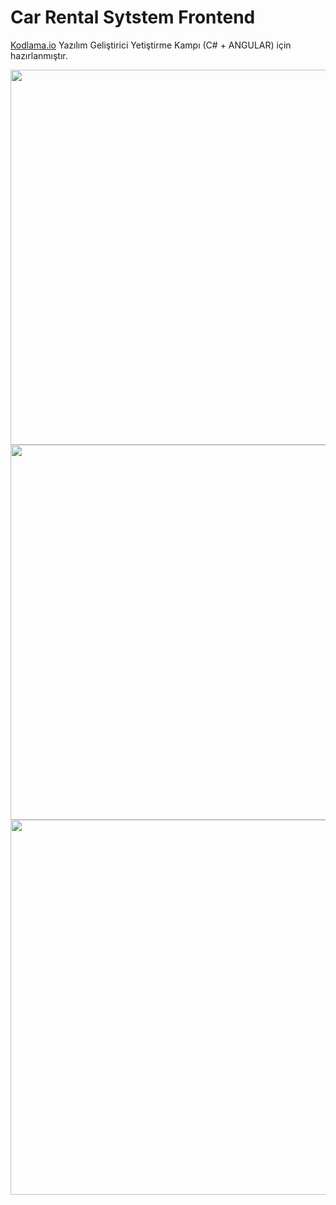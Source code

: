 # Car Rental Sytstem Frontend

[Kodlama.io](https://www.kodlama.io/courses) Yazılım Geliştirici Yetiştirme Kampı (C# + ANGULAR) için hazırlanmıştır.

<img src="https://user-images.githubusercontent.com/61664693/187033809-741775c9-6ed6-4e47-8956-d072481859ad.png" width="600px">
<img src="https://user-images.githubusercontent.com/61664693/187033811-f94868b5-45a8-41b3-84c1-9de9eab75b68.png" width="600px">
<img src="https://user-images.githubusercontent.com/61664693/187033812-53187006-934a-4fc2-95d3-5b1b3532934a.png" width="600px">
